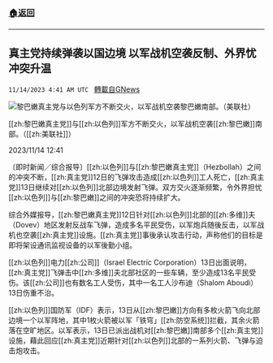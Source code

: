 ###  [:house:返回](README.md)
---


## 真主党持续弹袭以国边境  以军战机空袭反制、外界忧冲突升温
`11/14/2023 4:41 AM UTC ` [轉載自GNews](https://gnews.org/articles/1974068)

![黎巴嫩真主党与以色列军方不断交火，以军战机空袭黎巴嫩南部。（美联社）](https://img.ltn.com.tw/Upload/news/600/2023/11/14/php2nbnLT.jpg "黎巴嫩真主党与以色列军方不断交火，以军战机空袭黎巴嫩南部。（美联社）")

[[zh:黎巴嫩真主党]]与[[zh:以色列]]军方不断交火，以军战机空袭[[zh:黎巴嫩]]南部。（[[zh:美联社]]）

2023/11/14 12:41

〔即时新闻／综合报导〕[[zh:以色列]]与[[zh:黎巴嫩真主党]]（Hezbollah）之间的冲突不断，[[zh:真主党]]12日的飞弹攻击造成[[zh:以色列]]工人死亡，[[zh:真主党]]13日继续对[[zh:以色列]]北部边境发射飞弹。双方交火逐渐频繁，令外界担忧[[zh:以色列]]与[[zh:黎巴嫩]]之间的冲突恐将持续扩大。

综合外媒报导，[[zh:黎巴嫩真主党]]12日针对[[zh:以色列]]北部的[[zh:多维]]夫（Dovev）地区发射反战车飞弹，造成多名平民受伤，以军炮兵随後反击，以军战机也空袭[[zh:真主党]]设施。[[zh:真主党]]事後承认攻击行动，声称他们的目标是即将架设通讯监视设备的以军後勤小组。

[[zh:以色列]]电力[[zh:公司]]（Israel Electric Corporation）13日出面说明，[[zh:真主党]]飞弹击中[[zh:多维]]夫北部社区的一些车辆，至少造成13名平民受伤。该[[zh:公司]]也有数名工人受伤，其中一名工人沙布迪（Shalom Aboudi）13日伤重不治。

[[zh:以色列]]国防军（IDF）表示，13日从[[zh:黎巴嫩]]方向有多枚火箭飞向北部边境一个以军阵地，其中1枚火箭被以军「铁穹」[[zh:防空系统]]拦截，其余火箭落在空旷地区。以军表示，13日已派出战机对[[zh:黎巴嫩]]南部多个[[zh:真主党]]设施，藉此回应[[zh:真主党]]近期针对[[zh:以色列]]北部的一系列火箭、飞弹与迫击炮攻击。
